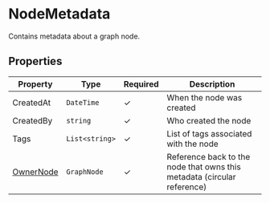 # NodeMetadata

Contains metadata about a graph node.

## Properties

| Property | Type | Required | Description |
| ----------------------------------------------------------------- | --------- | -------- | --------------------------------------------------------------------- |
| CreatedAt | `DateTime` | ✓ | When the node was created |
| CreatedBy | `string` | ✓ | Who created the node |
| Tags | `List<string>` | ✓ | List of tags associated with the node |
| [OwnerNode](./Graph.Nodes.Contracts.Models.GraphNode.md) | `GraphNode` | ✓ | Reference back to the node that owns this metadata (circular reference) |